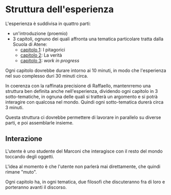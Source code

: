 # Struttura dell'esperienza

L'esperienza è suddivisa in quattro parti:

- un'introduzione (proemio)
- 3 capitoli, ognuno dei quali affronta una tematica particolare tratta dalla Scuola di Atene:
  - [capitolo 1](./capitolo-1.md): I pitagorici
  - [capitolo 2](./capitolo-2.md): La verità
  - [capitolo 3](./capitolo-3.md): _work in progress_

Ogni capitolo dovrebbe durare intorno ai 10 minuti, in modo che l'esperienza nel suo complesso duri 30 minuti circa.

In coerenza con la raffinata precisione di Raffaello, mantenrremo una struttura ben definita anche nell'esperienza, dividendo ogni capitolo in 3 sotto-tematiche, in ognuna delle quali si tratterà un argomento e si potrà interagire con qualcosa nel mondo. Quindi ogni sotto-tematica durerà circa 3 minuti.

Questa struttura ci dovrebbe permettere di lavorare in parallelo su diverse parti, e poi assemblarle insieme.

## Interazione

L'utente è uno studente del Marconi che interagisce con il resto del mondo toccando degli oggetti.

L'idea al momento è che l'utente non parlerà mai direttamente, che quindi rimane "muto".

Ogni capitolo ha, in ogni tematica, due filosofi che discuteranno fra di loro e porteranno avanti il discorso.
